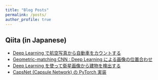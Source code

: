 ```yaml
---
title: "Blog Posts"
permalink: /posts/
author_profile: true
---
```


## Qiita (in Japanese)

- [Deep Learning で航空写真から自動車をカウントする](https://qiita.com/motokimura/items/d155d532a5f1dd02089c)
- [Geometric-matching CNN : Deep Learning による画像の位置合わせ](https://qiita.com/motokimura/items/4d3b56190e481041d55a)
- [Deep Learning を使って衛星画像から建物を検出する](https://qiita.com/motokimura/items/a84711761f2aeb132a84)
- [CapsNet (Capsule Network) の PyTorch 実装](https://qiita.com/motokimura/items/cae9defed10cb5efeb62)
